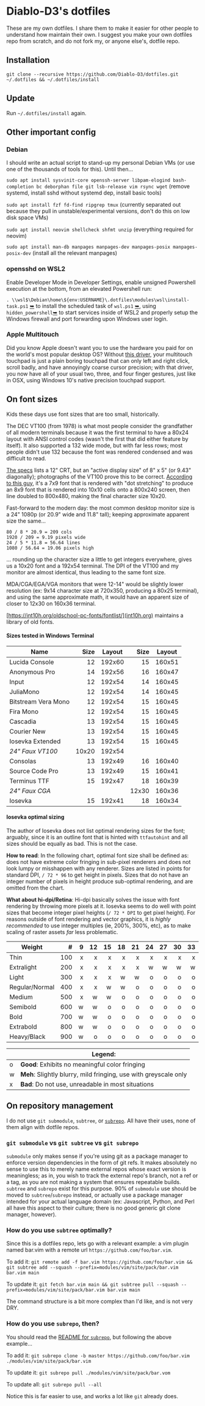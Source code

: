 # Diablo-D3's dotfiles

These are my own dotfiles. I share them to make it easier for other people to understand how maintain their own. I suggest you make your own dotfiles repo from scratch, and do not fork my, or anyone else's, dotfile repo.

## Installation

`git clone --recursive https://github.com/Diablo-D3/dotfiles.git ~/.dotfiles && ~/.dotfiles/install`

## Update

Run `~/.dotfiles/install` again.

## Other important config

### Debian

I should write an actual script to stand-up my personal Debian VMs (or use one of the thousands of tools for this). Until then...

`sudo apt install sysvinit-core openssh-server libpam-elogind bash-completion bc deborphan file git lsb-release vim rsync wget` (remove systemd, install sshd without systemd dep, install basic tools)

`sudo apt install fzf fd-find ripgrep tmux` (currently separated out because they pull in unstable/experimental versions, don't do this on low disk space VMs)

`sudo apt install neovim shellcheck shfmt unzip` (everything required for neovim)

`sudo apt install man-db manpages manpages-dev manpages-posix manpages-posix-dev` (install all the relevant manpages)

### opensshd on WSL2

Enable Developer Mode in Developer Settings, enable unsigned Powershell execution at the bottom, from an elevated Powershell run:

`. \\wsl$\Debian\home\${env:USERNAME}\.dotfiles\modules\wsl\install-task.ps1` [&#10149;](./modules/os-wsl/install-task.ps1) to install the scheduled task of `wsl.ps1` [&#10149;](./modules/os-wsl/wsl2.ps1), using `hidden_powershell`[&#10149;](./modules/os-wsl/hidden_powershell.js) to start services inside of WSL2 and properly setup the Windows firewall and port forwarding upon Windows user login.

### Apple Multitouch

Did you know Apple doesn't want you to use the hardware you paid for on the world's most popular desktop OS? Without [this driver](https://github.com/imbushuo/mac-precision-touchpad), your multitouch touchpad is just a plain boring touchpad that can only left and right click, scroll badly, and have annoyingly coarse cursor precision; with that driver, you now have all of your usual two, three, and four finger gestures, just like in OSX, using Windows 10's native precision touchpad support.

## On font sizes

Kids these days use font sizes that are too small, historically.

The DEC VT100 (from 1978) is what most people consider the grandfather of all modern terminals because it was the first terminal to have a 80x24 layout with ANSI control codes (wasn't the first that did either feature by itself). It also supported a 132 wide mode, but with far less rows; most people didn't use 132 because the font was rendered condensed and was difficult to read.

[The specs](https://archive.org/details/bitsavers_decterminaT100TechnicalManualJul82_24218672/page/n19/mode/2up?view=theater) lists a 12" CRT, but an "active display size" of 8" x 5" (or 9.43" diagonally); photographs of the VT100 prove this to be correct. [According to this guy](https://www.pcjs.org/machines/dec/vt100/rom/), it's a 7x9 font that is rendered with "dot stretching" to produce an 8x9 font that is rendered into 10x10 cells onto a 800x240 screen, then line doubled to 800x480, making the final character size 10x20.

Fast-forward to the modern day: the most common desktop monitor size is a 24" 1080p (or 20.9" wide and 11.8" tall); keeping approximate apparent size the same...

```
80 / 8 * 20.9 = 209 cols
1920 / 209 = 9.19 pixels wide
24 / 5 * 11.8 = 56.64 lines
1080 / 56.64 = 19.06 pixels high
```

... rounding up the character size a little to get integers everywhere, gives us a 10x20 font and a 192x54 terminal. The DPI of the VT100 and my monitor are almost identical, thus leading to the same font size.

MDA/CGA/EGA/VGA monitors that were 12-14" would be slightly lower resolution (ex: 9x14 character size at 720x350, producing a 80x25 terminal), and using the same approximate math, it would have an apparent size of closer to 12x30 on 160x36 terminal.

[https://int10h.org/oldschool-pc-fonts/fontlist/](int10h.org) maintains a library of old fonts.

#### Sizes tested in Windows Terminal

| Name                |  Size | Layout |  Size | Layout |
|---------------------|------:|--------|------:|--------|
| Lucida Console      |    12 | 192x60 |    15 | 160x51 |
| Anonymous Pro       |    14 | 192x56 |    16 | 160x47 |
| Input               |    12 | 192x54 |    14 | 160x45 |
| JuliaMono           |    12 | 192x54 |    14 | 160x45 |
| Bitstream Vera Mono |    12 | 192x54 |    15 | 160x45 |
| Fira Mono           |    12 | 192x54 |    15 | 160x45 |
| Cascadia            |    13 | 192x54 |    15 | 160x45 |
| Courier New         |    13 | 192x54 |    15 | 160x45 |
| Iosevka Extended    |    13 | 192x54 |    15 | 160x45 |
| *24" Faux VT100*    | 10x20 | 192x54 |       |        |
| Consolas            |    13 | 192x49 |    16 | 160x40 |
| Source Code Pro     |    13 | 192x49 |    15 | 160x41 |
| Terminus TTF        |    15 | 192x47 |    18 | 160x39 |
| *24" Faux CGA*      |       |        | 12x30 | 160x36 |
| Iosevka             |    15 | 192x41 |    18 | 160x34 |

#### Iosevka optimal sizing

The author of Iosevka does not list optimal rendering sizes for the font; arguably, since it is an outline font that is hinted with `ttfautohint` and all sizes should be equally as bad. This is not the case.

**How to read**: In the following chart, optimal font size shall be defined as: does not have extreme color fringing in sub-pixel renderers and does not look lumpy or misshappen with any renderer. Sizes are listed in points for standard DPI, `/ 72 * 96` to get height in pixels. Sizes that do not have an integer number of pixels in height produce sub-optimal rendering, and are omitted from the chart.

**What about hi-dpi/Retina**: Hi-dpi basically solves the issue with font rendering by throwing more pixels at it. Iosevka seems to do well with point sizes that become integer pixel heights (`/ 72 * DPI` to get pixel height). For reasons outside of font rendering and vector graphics, it is *highly recommended* to use integer multiples (ie, 200%, 300%, etc), as to make scaling of raster assets *far* less problematic.

| Weight          |   # | 9 | 12 | 15 | 18 | 21 | 24 | 27 | 30 | 33 | 36 | 39 | 42 | 45 | 48 |
|-----------------|----:|--:|---:|---:|---:|---:|---:|---:|---:|---:|---:|---:|---:|---:|---:|
| Thin            | 100 | x |  x |  x |  x |  x |  x |  x |  x |  x |  w |  w |  w |  w |  o |
| Extralight      | 200 | x |  x |  x |  x |  x |  w |  w |  w |  w |  o |  o |  o |  o |  o |
| Light           | 300 | x |  x |  x |  w |  w |  o |  o |  o |  o |  o |  o |  o |  o |  o |
| Regular/Normal  | 400 | x |  x |  w |  w |  o |  o |  o |  o |  o |  o |  o |  o |  o |  o | 
| Medium          | 500 | x |  w |  w |  o |  o |  o |  o |  o |  o |  o |  o |  o |  o |  o |
| Semibold        | 600 | w |  w |  o |  o |  o |  o |  o |  o |  o |  o |  o |  o |  o |  o |
| Bold            | 700 | w |  w |  o |  o |  o |  o |  o |  o |  o |  o |  o |  o |  o |  o |
| Extrabold       | 800 | w |  w |  o |  o |  o |  o |  o |  o |  o |  o |  o |  o |  o |  o |
| Heavy/Black     | 900 | w |  o |  o |  o |  o |  o |  o |  o |  o |  o |  o |  o |  o |  o |  

|   | Legend:                                                          |
|---|------------------------------------------------------------------|
| o | **Good**: Exhibits no meaningful color fringing                  |
| w | **Meh**: Slightly blurry, mild fringing, use with greyscale only | 
| x | **Bad**: Do not use, unreadable in most situations               |


## On repository management

I do not use `git submodule`, `subtree`, or [`subrepo`](https://github.com/ingydotnet/git-subrepo). All have their uses, none of them align with dotfile repos.

### `git submodule` vs `git subtree` vs `git subrepo`

`submodule` only makes sense if you're using git as a package manager to enforce version dependencies in the form of git refs. It makes absolutely no sense to use this to merely name external repos whose exact version is meaningless; as in, you wish to track the external repo's branch, not a ref or a tag, as you are not making a system that ensures repeatable builds. `subtree` and `subrepo` exist for this purpose. 90% of `submodule` use should be moved to `subtree`/`subrepo` instead, or actually use a package manager intended for your actual language domain (ex: Javascript, Python, and Perl all have this aspect to their culture; there is no good generic git clone manager, however).

### How do you use `subtree` optimally?

Since this is a dotfiles repo, lets go with a relevant example: a vim plugin named bar.vim with a remote url `https://github.com/foo/bar.vim`.

To add it: `git remote add -f bar.vim https://github.com/foo/bar.vim && git subtree add --squash --prefix=modules/vim/site/pack/bar.vim bar.vim main`

To update it: `git fetch bar.vim main && git subtree pull --squash --prefix=modules/vim/site/pack/bar.vim bar.vim main`

The command structure is a bit more complex than I'd like, and is not very DRY.

### How do you use `subrepo`, then?

You should read the [README for `subrepo`](https://github.com/ingydotnet/git-subrepo), but following the above example...

To add it: `git subrepo clone -b master https://github.com/foo/bar.vim ./modules/vim/site/pack/bar.vim`

To update it: `git subrepo pull ./modules/vim/site/pack/bar.vom`

To update all: `git subrepo pull --all`

Notice this is far easier to use, and works a lot like `git` already does.
